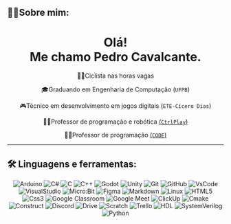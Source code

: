 ## 🙋‍♂️Sobre mim:
 <h1 align='center'>
Olá!  </br> Me chamo Pedro Cavalcante.
</h1>

<div align='center'>
  
🚴‍♀️Ciclista nas horas vagas

🎓Graduando em Engenharia de Computação (`UFPB`)

🎮Técnico em desenvolvimento em jogos digitais (`ETE-Cícero Dias`)

👨‍🏫Professor de programação e robótica [(`CtrlPlay`)](https://ctrlplay.com.br/?utm_source=google&utm_medium=cpc&utm_campaign=%2827.05.21%29%20Institucional&gclid=CjwKCAiAqIKNBhAIEiwAu_ZLDq4LPAGMf30i-fkgRCQazQHfDe-OXOY0WkQtWpWH5nE28nQ2tz-KXxoCxk0QAvD_BwE)

👨‍🏫Professor de programação [(`CODE`)](https://funetec.com/code)

  
</div>

---

## 🛠️ Linguagens e ferramentas:

<div align='center'>
  
![Arduino](https://img.shields.io/badge/Arduino-00979D?style=flat&logo=arduino&logoColor=white)
![C#](https://img.shields.io/badge/C%23-239120?style=flat&logo=c-sharp&logoColor=white)
![C](https://img.shields.io/badge/C-05e885?style=flat&logo=c&logoColor=white)
![C++](https://img.shields.io/badge/C++-971ed4?style=flat&logo=cplusplus&logoColor=white)
![Godot](https://img.shields.io/badge/Godot-4045cf?style=flat&logo=godotengine&logoColor=white)
![Unity](https://img.shields.io/badge/Unity-000000?style=flat&logo=unity&logoColor=white)
![Git](https://img.shields.io/badge/Git-f05032?style=flat&logo=git&logoColor=white)
![GitHub](https://img.shields.io/badge/GitHub-181717?style=flat&logo=github&logoColor=white)
![VsCode](https://img.shields.io/badge/VS%20Code-007acc?style=flat&logo=visual-studio-code&logoColor=white)
![VisualStudio](https://img.shields.io/badge/Visual%20Studio-5C2D91?style=flat&logo=visual-studio&logoColor=white)
![Micro:Bit](https://img.shields.io/badge/micro:bit-00ED00?style=flat&logo=micro:bit&logoColor=white)
![Figma](https://img.shields.io/badge/Figma-F24E1E?style=flat&logo=figma&logoColor=white)
![Markdown](https://img.shields.io/badge/Markdown-000000?style=flat&logo=markdown&logoColor=white)
![Linux](https://img.shields.io/badge/linux-FCC624?style=flat&logo=linux&logoColor=white)
![HTML5](https://img.shields.io/badge/HTML5-E34F26?style=flat&logo=html5&logoColor=white)
![Css3](https://img.shields.io/badge/Css-d018d6?style=flat&logo=css3&logoColor=white)
![Google Classroom](https://img.shields.io/badge/Google%20Classroom-4285F4?style=flat&logo=google-classroom&logoColor=white)
![Google Meet](https://img.shields.io/badge/Google%20Meet-00897B?style=flat&logo=google-meet&logoColor=white)
![ClickUp](https://img.shields.io/badge/ClickUp-158794?style=flat&logo=clickup&logoColor=white)
![Cmake](https://img.shields.io/badge/Cmake-e38519?style=flat&logo=cmake&logoColor=white)
![Construct](https://img.shields.io/badge/Construct-4083bd?style=flat&logo=construct3&logoColor=white)
![Discord](https://img.shields.io/badge/Discord-3d55cc?style=flat&logo=discord&logoColor=white)
![Drive](https://img.shields.io/badge/Drive-3ca67d?style=flat&logo=googledrive&logoColor=white)
![Scratch](https://img.shields.io/badge/Scratch-c99d18?style=flat&logo=scratch&logoColor=white)
![Trello](https://img.shields.io/badge/Trello-3e95ed?style=flat&logo=trello&logoColor=white)
![HDL](https://img.shields.io/badge/HDL-2b875c?style=flat&logo=vhdl&logoColor=white)
![SystemVerilog](https://img.shields.io/badge/SystemVerilog-dd3224?style=flat&logo=vhdl&logoColor=white)
![Python](https://img.shields.io/badge/Python-3776ab?style=for-the-badge&logo=python&logoColor=white)
  </div>
<!--

![Javascript](https://img.shields.io/badge/Javascript-f7df1e?style=for-the-badge&logo=javascript&logoColor=white)
-->

---

## 📈 Estatisticas:

<div align="center">

 [![GitHub Streak](http://github-readme-streak-stats.herokuapp.com?user=Cavalcantepedro&theme=dark&hide_border=false&border_radius=5.2&locale=pt_BR&date_format=j%20M%5B%20Y%5D)](https://git.io/streak-stats)
 
 ![GitHub Stats](https://github-readme-stats.vercel.app/api/top-langs/?username=CavalcantePedro&theme=dark&layout=compact)
    
</div>

---

## 🏆 Troféus:

<div align='center'>
  <a href="https://github.com/CavalcantePedro">
    <img  src="https://github-profile-trophy.vercel.app/?username=cavalcantepedro&theme=onestar&margin-w=10&margin-h=15&no-frame=true"/>
  </a>
</div>

---

## 🐍 Commits Anual:
![SnakeAnimation](https://github.com/CavalcantePedro/CavalcantePedro/blob/output/github-contribution-grid-snake.svg)

---

## 🌍 Onde me encontrar:  [![LinkedIn](https://img.shields.io/badge/LinkedIn-blue?style=flat&logo=linkedin&logoColor=white)](https://www.linkedin.com/in/pedro-cavalcante-898242185/)  [![Gmail](https://img.shields.io/badge/Gmail-darkred?style=flat&logo=gmail&logoColor=white)](mailto:pedro.ricardo@academico.ufpb.br)




